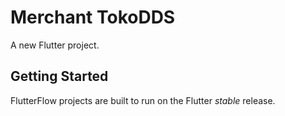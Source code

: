 # Merchant TokoDDS

A new Flutter project.

## Getting Started

FlutterFlow projects are built to run on the Flutter _stable_ release.
